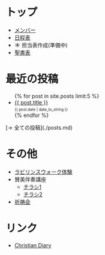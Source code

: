 # トップ
- [メンバー](./members.md)
- [日程表](./dates.md)
- :sunny: 担当表作成(準備中)
- [聖書表](./bible_table.md)

# 最近の投稿
<ul>
  {% for post in site.posts limit:5 %}
    <li>
      <a href="{{ post.url | prepend: site.baseurl }}">{{ post.title }}</a><br>
      <font size="1">{{ post.date | date_to_string }}</font>
    </li>
  {% endfor %}
</ul>
[→ 全ての投稿](./posts.md)

# その他
- [ラビリンスウォーク体験](./labyrinth_walk.md)
- 賛美伴奏講座
  - [チラシ1](./accompaniment1.md)
  - [チラシ2](./accompaniment2.md)
- [祈祷会](./prayer_party.md)

# リンク
- [Christian Diary](https://www.christian-diary.net/)
